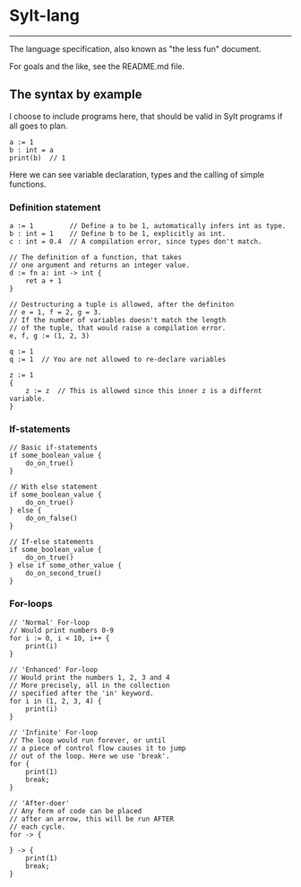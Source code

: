 # Sylt-lang
-----------
The language specification, also known as "the less fun" document.

For goals and the like, see the README.md file.

## The syntax by example

I choose to include programs here, that should be valid
in Sylt programs if all goes to plan.

```sylt
a := 1
b : int = a
print(b)  // 1
```
Here we can see variable declaration, types and
the calling of simple functions.

### Definition statement
```sylt
a := 1         // Define a to be 1, automatically infers int as type.
b : int = 1    // Define b to be 1, explicitly as int.
c : int = 0.4  // A compilation error, since types don't match.

// The definition of a function, that takes
// one argument and returns an integer value.
d := fn a: int -> int {
    ret a + 1
}

// Destructuring a tuple is allowed, after the definiton
// e = 1, f = 2, g = 3.
// If the number of variables doesn't match the length
// of the tuple, that would raise a compilation error.
e, f, g := (1, 2, 3)

q := 1
q := 1  // You are not allowed to re-declare variables

z := 1
{
    z := z  // This is allowed since this inner z is a differnt variable.
}
```

### If-statements
```sylt
// Basic if-statements
if some_boolean_value {
    do_on_true()
}

// With else statement
if some_boolean_value {
    do_on_true()
} else {
    do_on_false()
}

// If-else statements
if some_boolean_value {
    do_on_true()
} else if some_other_value {
    do_on_second_true()
}
```

### For-loops
```sylt
// 'Normal' For-loop
// Would print numbers 0-9
for i := 0, i < 10, i++ {
    print(i)
}

// 'Enhanced' For-loop
// Would print the numbers 1, 2, 3 and 4
// More precisely, all in the collection
// specified after the 'in' keyword.
for i in (1, 2, 3, 4) {
    print(i)
}

// 'Infinite' For-loop
// The loop would run forever, or until
// a piece of control flow causes it to jump
// out of the loop. Here we use 'break'.
for {
    print(1)
    break;
}

// 'After-doer'
// Any form of code can be placed
// after an arrow, this will be run AFTER
// each cycle.
for -> {
    
} -> {
    print(1)
    break;
}

```

